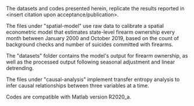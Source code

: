 The datasets and codes presented herein, replicate the results reported in <insert citation upon acceptance/publication>.

The files under "spatial-model" use raw data to calibrate a spatial econometric model that estimates state-level firearm ownership every month between January 2000 and October 2019, based on the count of background checks and number of suicides committed with firearms. 

The "datasets" folder contains the model's output for firearm ownership, as well as the processed output following seasonal adjustment and linear detrending.

The files under "causal-analysis" implement transfer entropy analysis to infer causal relationships between three variables at a time.

Codes are compatible with Matlab version R2020_a.

